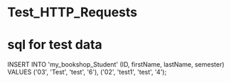 # Test_HTTP_Requests

# sql for test data 

INSERT INTO 'my_bookshop_Student' (ID, firstName, lastName, semester)
VALUES ('03', 'Test', 'test', '6'),
('02', 'test1', 'test', '4');